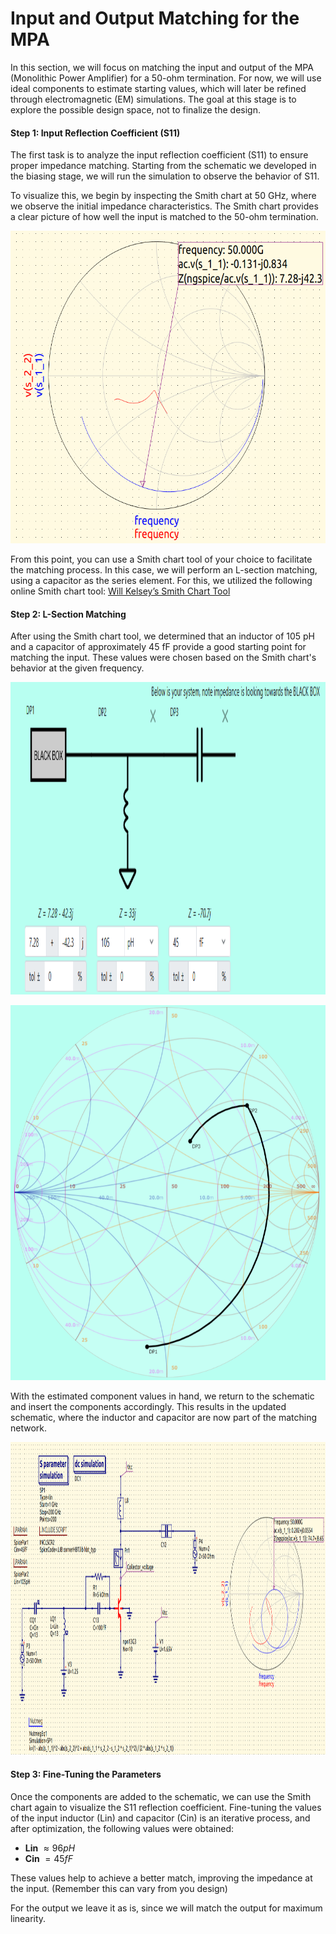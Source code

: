 
# Input and Output Matching for the MPA

In this section, we will focus on matching the input and output of the MPA (Monolithic Power Amplifier) for a 50-ohm termination. For now, we will use ideal components to estimate starting values, which will later be refined through electromagnetic (EM) simulations. The goal at this stage is to explore the possible design space, not to finalize the design.

#### Step 1: Input Reflection Coefficient (S11)

The first task is to analyze the input reflection coefficient (S11) to ensure proper impedance matching. Starting from the schematic we developed in the biasing stage, we will run the simulation to observe the behavior of S11.

To visualize this, we begin by inspecting the Smith chart at 50 GHz, where we observe the initial impedance characteristics. The Smith chart provides a clear picture of how well the input is matched to the 50-ohm termination.

<p align="center"> <img src="../../../media/module_2/result_initial_matching_1.png" width="600" height="500" /> </p>

From this point, you can use a Smith chart tool of your choice to facilitate the matching process. In this case, we will perform an L-section matching, using a capacitor as the series element. For this, we utilized the following online Smith chart tool: [Will Kelsey’s Smith Chart Tool](https://www.will-kelsey.com/smith_chart/)

#### Step 2: L-Section Matching

After using the Smith chart tool, we determined that an inductor of 105 pH and a capacitor of approximately 45 fF provide a good starting point for matching the input. These values were chosen based on the Smith chart's behavior at the given frequency.
<p align="center"> <img src="../../../media/module_2/smith_chart_software_1.png" width="800" height="500" /> </p>
<p align="center"> <img src="../../../media/module_2/smith_chart_software_2.png" width="800" height="600" /> </p>

With the estimated component values in hand, we return to the schematic and insert the components accordingly. This results in the updated schematic, where the inductor and capacitor are now part of the matching network.

<p align="center"> <img src="../../../media/module_2/schematic_matching_1.png" width="800" height="500" /> </p>

#### Step 3: Fine-Tuning the Parameters

Once the components are added to the schematic, we can use the Smith chart again to visualize the S11 reflection coefficient. Fine-tuning the values of the input inductor (Lin) and capacitor (Cin) is an iterative process, and after optimization, the following values were obtained:

- **Lin** $\approx 96 pH$
- **Cin** $= 45 fF$

These values help to achieve a better match, improving the impedance at the input. (Remember this can vary from you design)

For the output we leave it as is, since we will match the output for maximum linearity. 
